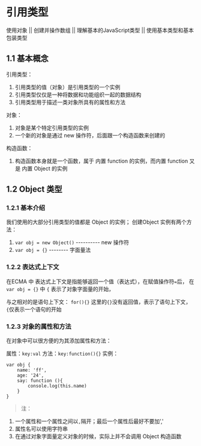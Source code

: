 # 引用类型
使用对象 || 创建并操作数组 || 理解基本的JavaScript类型 || 使用基本类型和基本包装类型

## 1.1 基本概念

引用类型：
1. 引用类型的值（对象）是引用类型的一个实例
2. 引用类型仅仅是一种将数据和功能组织一起的数据结构
3. 引用类型用于描述一类对象所具有的属性和方法

对象：
1. 对象是某个特定引用类型的实例
2. 一个新的对象是通过 new 操作符，后面跟一个构造函数来创建的

构造函数：
1. 构造函数本身就是一个函数，属于 内置 function 的实例，而内置 function 又是 内置 Object 的实例

## 1.2 Object 类型

### 1.2.1 基本介绍
我们使用的大部分引用类型的值都是 Object 的实例；
创建Object 实例有两个方法：
1. `var obj = new Object()` ---------- new 操作符
2. `var obj = {}` -------- 字面量法

### 1.2.2 表达式上下文

在ECMA 中 表达式上下文是指能够返回一个值（表达式），在赋值操作符`=`后，
在 `var obj = {}` 中 `{` 表示了对象字面量的开始，

与之相对的是语句上下文：
`for(){}` 这里的`{}`没有返回值，表示了语句上下文，`{`仅表示一个语句的开始

### 1.2.3 对象的属性和方法

在对象中可以很方便的为其添加属性和方法：

属性：`key:val`
方法：`key:function(){}`
实例：
```
var obj {
    name: 'ff',
    age: '24',
    say: function (){
        console.log(this.name)
    }
}
```
>注：
1. 一个属性和一个属性之间以`,`隔开；最后一个属性后最好不要加','
2. 属性名可以使用字符串
3. 在通过对象字面量定义对象的时候，实际上并不会调用 Object 构造函数

